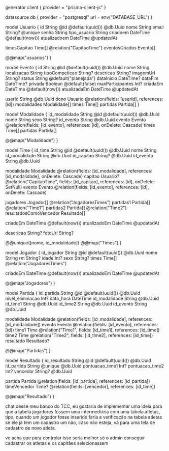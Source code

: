 generator client {
  provider = "prisma-client-js"
}

datasource db {
  provider = "postgresql"
  url      = env("DATABASE_URL")
}

model Usuario {
  id           String     @id @default(uuid()) @db.Uuid
  nome         String
  email        String?    @unique
  senha        String
  tipo_usuario String
  criadoem     DateTime   @default(now())
  atualizadoem DateTime   @updatedAt

  timesCapitao  Time[]    @relation("CapitaoTime")
  eventosCriados Evento[]

  @@map("usuarios")
}


model Evento {
  id               String       @id @default(uuid()) @db.Uuid
  nome             String
  localizacao      String
  tipoCompeticao   String?
  descricao        String?
  imagemUrl        String?
  status           String       @default("planejada")
  dataInicio       DateTime?
  dataFim          DateTime?
  privada          Boolean      @default(false)
  maxParticipantes Int? 
  criadaEm         DateTime     @default(now())
  atualizadaEm     DateTime     @updatedAt

  userId           String       @db.Uuid
  dono             Usuario      @relation(fields: [userId], references: [id])
  modalidades      Modalidade[]
  times            Time[]
  partidas         Partida[]
}

model Modalidade {
  id_modalidade String     @id @default(uuid()) @db.Uuid
  nome          String
  sexo          String?
  id_evento     String     @db.Uuid
  evento        Evento     @relation(fields: [id_evento], references: [id], onDelete: Cascade)
  times         Time[]
  partidas      Partida[]

  @@map("Modalidade")
}

model Time {
  id_time       String     @id @default(uuid()) @db.Uuid
  nome          String
  id_modalidade String     @db.Uuid
  id_capitao    String?    @db.Uuid
  id_evento     String     @db.Uuid

  modalidade    Modalidade @relation(fields: [id_modalidade], references: [id_modalidade], onDelete: Cascade)
  capitao       Usuario?   @relation("CapitaoTime", fields: [id_capitao], references: [id], onDelete: SetNull)
  evento        Evento     @relation(fields: [id_evento], references: [id], onDelete: Cascade)

  jogadores     Jogador[]  @relation("JogadoresTimes")
  partidas1     Partida[]  @relation("Time1")
  partidas2     Partida[]  @relation("Time2")
  resultadosComoVencedor Resultado[]

  criadoEm      DateTime   @default(now())
  atualizadoEm  DateTime   @updatedAt

  descricao     String?
  fotoUrl       String?

  @@unique([nome, id_modalidade])
  @@map("Times")
}

model Jogador {
  id_jogador   String    @id @default(uuid()) @db.Uuid
  nome         String
  rm           String?
  idade        Int?
  sexo         String?
  times        Time[]    @relation("JogadoresTimes")

  criadoEm     DateTime  @default(now())
  atualizadoEm DateTime  @updatedAt

  @@map("Jogadores")
}

model Partida {
  id_partida        String     @id @default(uuid()) @db.Uuid
  nivel_eliminacao  Int?
  data_hora         DateTime
  id_modalidade     String     @db.Uuid
  id_time1          String     @db.Uuid
  id_time2          String     @db.Uuid
  id_evento         String     @db.Uuid

  modalidade        Modalidade @relation(fields: [id_modalidade], references: [id_modalidade])
  evento            Evento     @relation(fields: [id_evento], references: [id])
  time1             Time       @relation("Time1", fields: [id_time1], references: [id_time])
  time2             Time       @relation("Time2", fields: [id_time2], references: [id_time])
  resultado         Resultado?

  @@map("Partidas")
}

model Resultado {
  id_resultado     String   @id @default(uuid()) @db.Uuid
  id_partida       String   @unique @db.Uuid
  pontuacao_time1  Int?
  pontuacao_time2  Int?
  vencedor         String?  @db.Uuid

  partida          Partida  @relation(fields: [id_partida], references: [id_partida])
  timeVencedor     Time?    @relation(fields: [vencedor], references: [id_time])

  @@map("Resultado")
}




chat desse meu banco do TCC, eu gostaria de implementar uma ideia para que a tabela jogadores fossem uma intermediária com uma tabela atletas, tipo, quando um jogador fosse inserido faria a verificação na tabela atletas se ele já tem um cadastro um não, caso não esteja, vá para uma tela de cadastro de novo atleta.

vc acha que para controlar isso seria melhor só o admin conseguir cadastrar os atletas e os capitães selecionassem 
